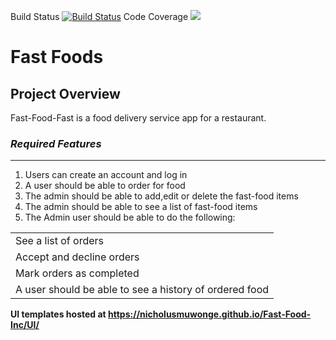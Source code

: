 Build Status
[![Build Status](https://travis-ci.org/NicholusMuwonge/Fast-Food-Inc.svg?branch=master)](https://travis-ci.org/NicholusMuwonge/Fast-Food-Inc)
Code Coverage
<a href="https://codeclimate.com/github/NicholusMuwonge/Fast-Food-Inc/test_coverage"><img src="https://api.codeclimate.com/v1/badges/3976838667a6ac2b9b8b/test_coverage" /></a>

<h1>Fast Foods</h1>
<h2>Project Overview</h2>
<p>Fast-Food-Fast is a food delivery service app for a restaurant. <p>
<h3><em><b>Required Features</b> </em> </h3>
<hr/>
<ol>
<li> Users can create an account and log in </li>
<li> A user should be able to order for food </li>
<li> The admin should be able to add,edit or delete the fast-food items </li>
  <li> The admin should be able to see a list of fast-food items </li>
<li> The Admin user should be able to do the following: </ol>

<table> <tr><td> See a list of orders </td></tr>
<tr><td> Accept and decline orders </td></tr>
<tr><td> Mark orders as completed </td></tr>
<tr><td> A user should be able to see a history of ordered food </li> </td></tr>
</table>

<strong>  UI templates hosted at https://nicholusmuwonge.github.io/Fast-Food-Inc/UI/    </strong>

